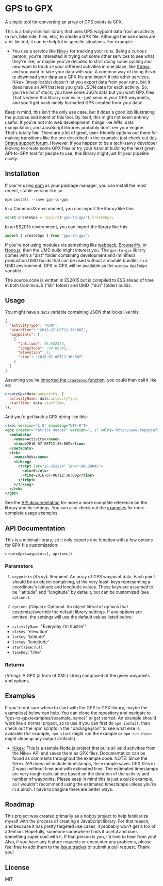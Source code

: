 # GPS to GPX
A simple tool for converting an array of GPS points to GPX.

This is a fairly minimal library that uses GPS waypoint data from an activity (a run, bike ride, hike, etc.) to create a GPX file. Although the use cases are a bit limited, it can be helpful in specific situations. For example:

- You use a service like [Nike+](https://www.nike.com/US/en_US/p/activity) for tracking your runs. Being a curious person, you're interested in trying out some other services to see what they're like, or maybe you've decided to start doing some cycling and now want to track all your different activities in one place, like [Strava](https://www.strava.com/dashboard), and you want to take your data with you. A common way of doing this is to download your data as a GPX file and import it into other services. Nike+ (inexplicably) doesn't let you export data from your runs, but it does have an API that lets you grab JSON data for each activity. So, you're kind of stuck; you have some JSON data but you want GPX files. That's where this library comes in - just send in your GPS waypoints, and you'll get back nicely formatted GPX created from your data!

Keep in mind, this isn't the only use case, but it does a good job illustrating the purpose and intent of this tool. By itself, this might not seem entirely useful. If you're not into web development, things like APIs, data manipulation, and JavaScript libraries probably don't rev your engine. That's totally fair. There are a lot of great, user-friendly options out there for making transitions like the one described in the example; just check out [this Strava support forum](https://support.strava.com/hc/en-us/community/posts/208835477-Sync-Nike-to-Strava). However, if you happen to be a tech-savvy developer looking to create some GPX files or try your hand at building the next great API-to-GPX tool for people to use, this library might just fit your pipeline nicely.

## Installation

If you're using [npm](https://www.npmjs.com/) as your package manager, you can install the most recent, stable version like so:

```
npm install --save gps-to-gpx
```

In a CommonJS environment, you can import the library like this:

```js
const createGpx = require('gps-to-gpx').createGpx;
```

In an ES2015 environment, you can import the library like this:

```js
import { createGpx } from 'gps-to-gpx';
```

If you're not using modules via something like [webpack](http://webpack.github.io/), [Browserify](http://browserify.org/), or [Node.js](https://nodejs.org/en/), then the UMD build might interest you. The `gps-to-gpx` library comes with a "dist" folder containing development and (minified) production UMD builds that can be used without a module bundler. In a UMD environment, GPS to GPX will be available as the `window.GpsToGpx` variable.

The source code is written in ES2015 but is compiled to ES5 ahead of time in both CommonJS ("lib" folder) and UMD ("dist" folder) builds.

## Usage

You might have a `data` variable containing JSON that looks like this:

```json
{
  "activityType": "RUN",
  "startTime": "2016-07-06T12:36:00Z",
  "waypoints": [
    {
      "latitude": 26.852324,
      "longitude": -80.08045,
      "elevation": 0,
      "time": "2016-07-06T12:36:00Z"
    }
  ]
}
```

Assuming you've [imported the `createGpx` function](#user-content-installation), you could then call it like so:

```js
createGpx(data.waypoints, {
  activityName: data.activityType,
  startTime: data.startTime,
});
```

And you'd get back a GPX string like this:

```xml
<?xml version="1.0" encoding="UTF-8"?>
<gpx creator="Patrick Hooper" version="1.1" xmlns="http://www.topografix.com/GPX/1/1" xmlns:xsi="http://www.w3.org/2001/XMLSchema-instance" xsi:schemaLocation="http://www.topografix.com/GPX/1/1 http://www.topografix.com/GPX/1/1/gpx.xsd http://www.garmin.com/xmlschemas/GpxExtensions/v3 http://www.garmin.com/xmlschemas/GpxExtensionsv3.xsd http://www.garmin.com/xmlschemas/TrackPointExtension/v1 http://www.garmin.com/xmlschemas/TrackPointExtensionv1.xsd">
  <metadata>
    <name>Activity</name>
    <time>2016-07-06T12:36:00Z</time>
  </metadata>
  <trk>
    <name>RUN</name>
    <trkseg>
      <trkpt lat="26.852324" lon="-80.08045">
        <ele>0</ele>
        <time>2016-07-06T12:36:00Z</time>
      </trkpt>
    </trkseg>
  </trk>
</gpx>
```

See the [API documentation](#user-content-api-documentation) for more a more complete reference on the library and its settings. You can also check out the [examples](#user-content-examples) for more complete usage examples.

## API Documentation

This is a minimal library, so it only exports one function with a few options for GPX file customization:

```
createGpx(waypoints[, options])
```

### Parameters

1. `waypoints` (*Array*): Required. An array of GPS waypoint data. Each point should be an object containing, at the very least, keys representing a coordinate's latitude and longitude values. These keys are assumed to be "latitude" and "longitude" by default, but can be customized (see `options`).

2. `options` (*Object*): Optional. An object literal of options that customize/override the default library settings. If any options are omitted, the settings will use the default values listed below:
  - `activityName`: "Everyday I'm hustlin'"
  - `eleKey`: 'elevation'
  - `latKey`: 'latitude'
  - `lonKey`: 'longitude'
  - `startTime`: `null`
  - `timeKey`: 'time'

### Returns
(*String*): A GPX (a form of XML) string composed of the given waypoints and options.

## Examples

If you're not sure where to start with the GPS to GPX library, maybe the example(s) below can help. You can clone the repository and navigate to "gps-to-gpx/examples/{example_name}" to get started. An example should work like a normal project, so to use it you can first do `npm install`, then check out the npm scripts in the "package.json" to see what else is available (for example, `npm start` might run the example or `npm run clean` might cleanup any output artifacts).

- [Nike+](https://github.com/impatrickhooper/gps-to-gpx/tree/master/examples/nikeplus): This is a sample Node.js project that pulls all valid activities from the Nike+ API and saves them as GPX files. Documentation can be found as comments throughout the example code. NOTE: Since the Nike+ API does not include timestamps, the example saves GPX files in 2 ways: without time and with estimated time. The estimated timestamps are very rough calculations based on the duration of the activity and number of waypoints. Please keep in mind this is just a quick example, so I wouldn't recommend using the estimated timestamps unless you're in a pinch. I have to imagine there are better ways.

## Roadmap

This project was created primarily as a hobby project to help familiarize myself with the process of creating a JavaScript library. For that reason, and because it has pretty targeted use cases, it probably won't get a ton of attention. Hopefully, someone somewhere finds it useful and does something super cool with it. If that person is you, I'd love to hear from you! Also, if you have any feature requests or encounter any problems, please feel free to add them to the [issue tracker](https://github.com/impatrickhooper/gps-to-gpx/issues) or submit a pull request. Thank you!

## License

MIT
